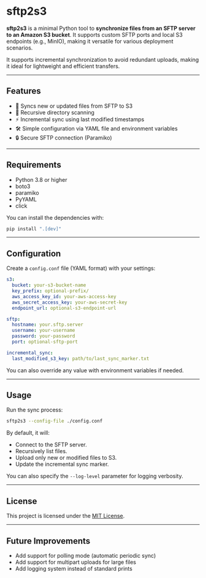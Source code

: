 # sftp2s3

**sftp2s3** is a minimal Python tool to **synchronize files from an SFTP server to an Amazon S3 bucket**. It supports custom SFTP ports and local S3 endpoints (e.g., MinIO), making it versatile for various deployment scenarios.

It supports incremental synchronization to avoid redundant uploads, making it ideal for lightweight and efficient transfers.

---

## Features

- 🔄 Syncs new or updated files from SFTP to S3
- 📄 Recursive directory scanning
- ⚡ Incremental sync using last modified timestamps
- 🛠️ Simple configuration via YAML file and environment variables
- 🔒 Secure SFTP connection (Paramiko)

---

## Requirements

- Python 3.8 or higher
- boto3
- paramiko
- PyYAML
- click

You can install the dependencies with:

```bash
pip install ".[dev]"
```

---

## Configuration

Create a `config.conf` file (YAML format) with your settings:

```yaml
s3:
  bucket: your-s3-bucket-name
  key_prefix: optional-prefix/
  aws_access_key_id: your-aws-access-key
  aws_secret_access_key: your-aws-secret-key
  endpoint_url: optional-s3-endpoint-url

sftp:
  hostname: your.sftp.server
  username: your-username
  password: your-password
  port: optional-sftp-port

incremental_sync:
  last_modified_s3_key: path/to/last_sync_marker.txt
```

You can also override any value with environment variables if needed.

---

## Usage

Run the sync process:

```bash
sftp2s3 --config-file ./config.conf
```

By default, it will:

- Connect to the SFTP server.
- Recursively list files.
- Upload only new or modified files to S3.
- Update the incremental sync marker.

You can also specify the `--log-level` parameter for logging verbosity.

---

## License

This project is licensed under the [MIT License](LICENSE).

---

## Future Improvements

- Add support for polling mode (automatic periodic sync)
- Add support for multipart uploads for large files
- Add logging system instead of standard prints
